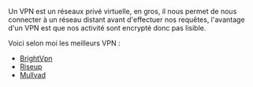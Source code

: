 
Un VPN est un réseaux privé virtuelle, en gros, il nous permet de nous connecter à un réseau distant avant d'effectuer nos requêtes, l'avantage d'un VPN est que nos activité sont encrypté donc pas lisible.

Voici selon moi les meilleurs VPN :
- [BrightVpn](https://brightvpn.com/?lang=fr)
- [Riseup](https://riseup.net/fr)
- [Mullvad](https://mullvad.net/fr)

